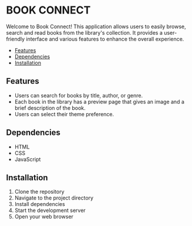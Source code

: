 <!-- omit in toc -->
# BOOK CONNECT

Welcome to Book Connect! This application allows users to easily browse, search and read books from the library's collection. It provides a user-friendly interface and various features to enhance the overall experience.

- [Features](#features)
- [Dependencies](#dependencies)
- [Installation](#installation)

## Features

- Users can search for books by title, author, or genre.
- Each book in the library has a preview page that gives an image and a brief description of the book.
- Users can select their theme preference.

## Dependencies

- HTML
- CSS
- JavaScript

## Installation

1. Clone the repository
2. Navigate to the project directory
3. Install dependencies
4. Start the development server
5. Open your web browser
